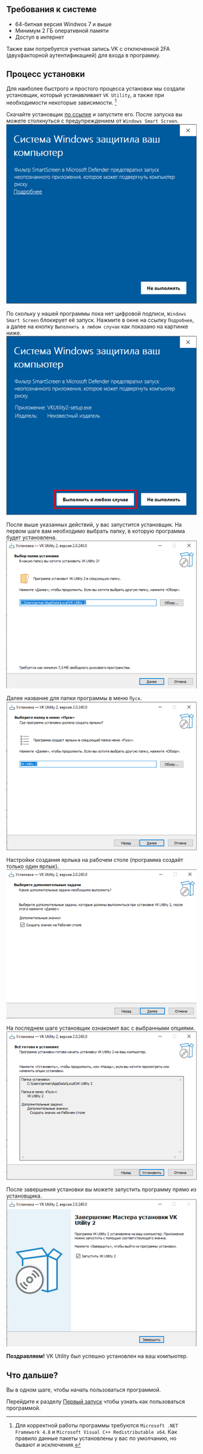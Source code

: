 # 
## Требования к системе
- 64-битная версия Windwos 7 и выше
- Минимум 2 ГБ оперативной памяти
- Доступ в интернет

Также вам потребуется учетная запись VK с отключенной 2FA (двухфакторной аутентификацией) для входа в программу.

## Процесс установки
Для наиболее быстрого и простого процесса установки мы создали установщик, который устанавливает `VK Utility`, а также при необходимости некоторые зависимости. [^1]

Скачайте установщик [по ссылке](https://soft-issue.com/vku2-version/setups/VKUtility2-setup.exe) и запустите его. После запуска вы можете столкнуться с предупреждением от `Windows Smart Screen`.
![](img/sm_1.png)

По скольку у нашей программы пока нет цифровой подписи, `Windows Smart Screen` блокирует её запуск. Нажмите в окне на ссылку `Подробнее`, а далее на кнопку `Выполнить в любом случае` как показано на картинке ниже.
![](img/sm_2.png)

После выше указанных действий, у вас запустится установщик. На первом шаге вам необходимо выбрать папку, в которую программа будет установлена.
![](img/installer_1.png)

Далее название для папки программы в меню `Пуск`.
![](img/installer_2.png)

Настройки создания ярлыка на рабочем столе (программа создаёт только один ярлык).
![](img/installer_3.png)

На последнем шаге установщик ознакомит вас с выбранными опциями.
![](img/installer_4.png)

После завершения установки вы можете запустить программу прямо из установщика.
![](img/installer_5.png)

**Поздравляем!** VK Utility был успешно установлен на ваш компьютер.

## Что дальше?
Вы в одном шаге, чтобы начать пользоваться программой.

Перейдите к разделу [Первый запуск](./first-launch.md) чтобы узнать как пользоваться программой.

[^1]: Для корректной работы программы требуются `Microsoft .NET Framework 4.8` и `Microsoft Visual C++ Redistributable x64`. Как правило данные пакеты установлены у вас по умолчанию, но бывают и исключения.